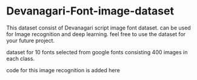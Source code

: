 # Devanagari-Font-image-dataset
This dataset consist of Devanagari script image font dataset. can be used for Image recognition and deep learning. feel free to use the dataset for your future project.

dataset for 10 fonts selected from google fonts consisting 400 images in each class.

code for this image recognition is added here
